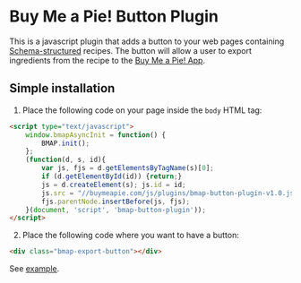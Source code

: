 # Buy Me a Pie! Button Plugin

This is a javascript plugin that adds a button to your web pages containing [Schema-structured](https://schema.org/Recipe) recipes.
The button will allow a user to export ingredients from the recipe to the [Buy Me a Pie! App](http://buymeapie.com/).

## Simple installation

1. Place the following code on your page inside the `body` HTML tag:

```html
<script type="text/javascript">
    window.bmapAsyncInit = function() {
        BMAP.init();
    };
    (function(d, s, id){
        var js, fjs = d.getElementsByTagName(s)[0];
        if (d.getElementById(id)) {return;}
        js = d.createElement(s); js.id = id;
        js.src = "//buymeapie.com/js/plugins/bmap-button-plugin-v1.0.js";
        fjs.parentNode.insertBefore(js, fjs);
    }(document, 'script', 'bmap-button-plugin'));
</script>
```

2. Place the following code where you want to have a button:

```html
<div class="bmap-export-button"></div>
```

See [example](example/recipe.html).
